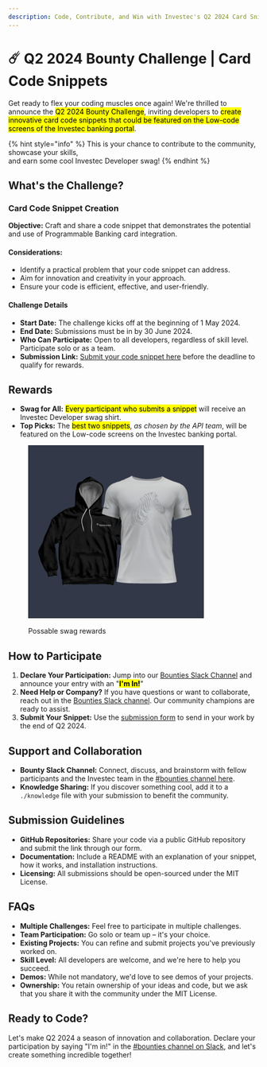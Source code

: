 ```yaml
---
description: Code, Contribute, and Win with Investec's Q2 2024 Card Snippet Challenge!
---
```


# ☄️ Q2 2024 Bounty Challenge | Card Code Snippets

Get ready to flex your coding muscles once again! We're thrilled to announce the <mark style="background-color:yellow;">Q2 2024 Bounty Challenge</mark>, inviting developers to <mark style="background-color:yellow;">create innovative card code snippets that could be featured on the Low-code screens of the Investec banking portal</mark>.&#x20;

{% hint style="info" %}
This is your chance to contribute to the community, showcase your skills, \
and earn some cool Investec Developer swag!
{% endhint %}

## What's the Challenge?

### Card Code Snippet Creation

**Objective:** Craft and share a code snippet that demonstrates the potential and use of Programmable Banking card integration.

#### **Considerations:**

* Identify a practical problem that your code snippet can address.
* Aim for innovation and creativity in your approach.
* Ensure your code is efficient, effective, and user-friendly.

#### Challenge Details

* **Start Date:** The challenge kicks off at the beginning of 1 May 2024.
* **End Date:** Submissions must be in by 30 June 2024.
* **Who Can Participate:** Open to all developers, regardless of skill level. Participate solo or as a team.
* **Submission Link:** [Submit your code snippet here](https://jf18emj1p49.typeform.com/to/ayGjRdGw) before the deadline to qualify for rewards.

## Rewards

* **Swag for All:** <mark style="background-color:yellow;">Every participant who submits a snippet</mark> will receive an Investec Developer swag shirt.
* **Top Picks:** The <mark style="background-color:yellow;">best two snippets</mark>, _as chosen by the API team_, will be featured on the Low-code screens on the Investec banking portal.

<figure><img src="../../.gitbook/assets/Screenshot 2024-04-19 at 08.39.52.png" alt="" width="354"><figcaption><p>Possable swag rewards</p></figcaption></figure>

## How to Participate

1. **Declare Your Participation:** Jump into our [Bounties Slack Channel](https://investec-dev-com.slack.com/archives/C05MNBE2G3C) and announce your entry with an "<mark style="background-color:yellow;">**I'm In!**</mark>"
2. **Need Help or Company?** If you have questions or want to collaborate, reach out in the [Bounties Slack channel](https://investec-dev-com.slack.com/archives/C05MNBE2G3C). Our community champions are ready to assist.
3. **Submit Your Snippet:** Use the [submission form](https://jf18emj1p49.typeform.com/to/ayGjRdGw) to send in your work by the end of Q2 2024.

## Support and Collaboration

* **Bounty Slack Channel:** Connect, discuss, and brainstorm with fellow participants and the Investec team in the [#bounties channel here](https://investec-dev-com.slack.com/archives/C05MNBE2G3C).
* **Knowledge Sharing:** If you discover something cool, add it to a `./knowledge` file with your submission to benefit the community.

## Submission Guidelines

* **GitHub Repositories:** Share your code via a public GitHub repository and submit the link through our form.
* **Documentation:** Include a README with an explanation of your snippet, how it works, and installation instructions.
* **Licensing:** All submissions should be open-sourced under the MIT License.

## FAQs

* **Multiple Challenges:** Feel free to participate in multiple challenges.
* **Team Participation:** Go solo or team up – it's your choice.
* **Existing Projects:** You can refine and submit projects you've previously worked on.
* **Skill Level:** All developers are welcome, and we're here to help you succeed.
* **Demos:** While not mandatory, we'd love to see demos of your projects.
* **Ownership:** You retain ownership of your ideas and code, but we ask that you share it with the community under the MIT License.

## Ready to Code?

Let's make Q2 2024 a season of innovation and collaboration. Declare your participation by saying "I'm in!" in the [#bounties channel on Slack](https://investec-dev-com.slack.com/archives/C05MNBE2G3C), and let's create something incredible together!
